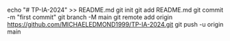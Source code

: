 echo "# TP-IA-2024" >> README.md
git init
git add README.md
git commit -m "first commit"
git branch -M main
git remote add origin https://github.com/MICHAELEDMOND1999/TP-IA-2024.git
git push -u origin main
